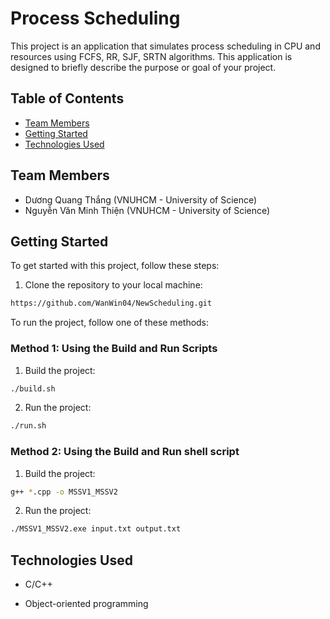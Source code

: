 # Process Scheduling

This project is an application that simulates process scheduling in CPU and resources using FCFS, RR, SJF, SRTN algorithms. This application is designed to briefly describe the purpose or goal of your project.

## Table of Contents

- [Team Members](#team-members)
- [Getting Started](#getting-started)
- [Technologies Used](#technologies-used)

## Team Members
- Dương Quang Thắng (VNUHCM - University of Science)
- Nguyễn Văn Minh Thiện (VNUHCM - University of Science)

## Getting Started

To get started with this project, follow these steps:

1. Clone the repository to your local machine:

```bash
https://github.com/WanWin04/NewScheduling.git
```

To run the project, follow one of these methods:

### Method 1: Using the Build and Run Scripts

1. Build the project:

```bash
./build.sh
```

2. Run the project:

```bash
./run.sh
```

### Method 2: Using the Build and Run shell script

1. Build the project:

```bash
g++ *.cpp -o MSSV1_MSSV2
```

2. Run the project:

```bash
./MSSV1_MSSV2.exe input.txt output.txt
```


## Technologies Used

- C/C++

- Object-oriented programming

